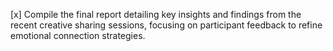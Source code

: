 [x] Compile the final report detailing key insights and findings from the recent creative sharing sessions, focusing on participant feedback to refine emotional connection strategies.